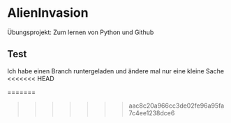 # AlienInvasion
Übungsprojekt: Zum lernen von Python und Github 

## Test
Ich habe einen Branch runtergeladen und ändere mal nur eine kleine Sache
<<<<<<< HEAD


=======
>>>>>>> aac8c20a966cc3de02fe96a95fa7c4ee1238dce6
